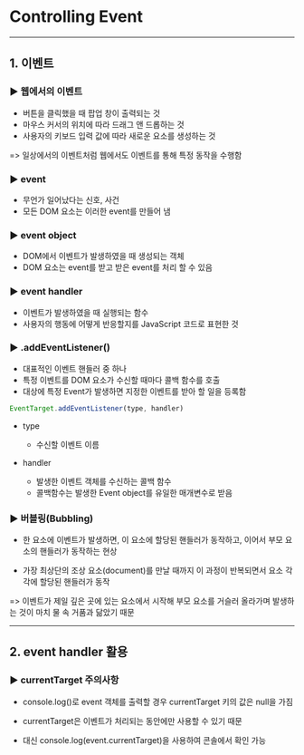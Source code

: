# Controlling Event

-----

## 1. 이벤트

### ▶︎ 웹에서의 이벤트

- 버튼을 클릭했을 때 팝업 창이 출력되는 것
- 마우스 커서의 위치에 따라 드래그 앤 드롭하는 것
- 사용자의 키보드 입력 값에 따라 새로운 요소를 생성하는 것

=> 일상에서의 이벤트처럼 웹에서도 이벤트를 통해 특정 동작을 수행함

### ▶︎ event

- 무언가 일어났다는 신호, 사건
- 모든 DOM 요소는 이러한 event를 만들어 냄

### ▶︎ event object

- DOM에서 이벤트가 발생하였을 때 생성되는 객체
- DOM 요소는 event를 받고 받은 event를 처리 할 수 있음


### ▶︎ event handler

- 이벤트가 발생하였을 때 실행되는 함수
- 사용자의 행동에 어떻게 반응할지를 JavaScript 코드로 표현한 것

### ▶︎ .addEventListener()

- 대표적인 이벤트 핸들러 중 하나
- 특정 이벤트를 DOM 요소가 수신할 때마다 콜백 함수를 호출
- 대상에 특정 Event가 발생하면 지정한 이벤트를 받아 할 일을 등록함

```js
EventTarget.addEventListener(type, handler)
```

- type
  - 수신할 이벤트 이름

- handler
  - 발생한 이벤트 객체를 수신하는 콜백 함수
  - 콜백함수는 발생한 Event object를 유일한 매개변수로 받음


### ▶︎ 버블링(Bubbling)

- 한 요소에 이벤트가 발생하면, 이 요소에 할당된 핸들러가 동작하고, 이어서 부모 요소의 핸들러가 동작하는 현상

- 가장 최상단의 조상 요소(document)를 만날 때까지 이 과정이 반복되면서 요소 각각에 할당된 핸들러가 동작

=> 이벤트가 제일 깊은 곳에 있는 요소에서 시작해 부모 요소를 거슬러 올라가며 발생하는 것이 마치 물 속 거품과 닮았기 때문


-----

## 2. event handler 활용

### ▶︎ currentTarget 주의사항

- console.log()로 event 객체를 출력할 경우 currentTarget 키의 값은 null을 가짐

- currentTarget은 이벤트가 처리되는 동안에만 사용할 수 있기 때문

- 대신 console.log(event.currentTarget)을 사용하여 콘솔에서 확인 가능

